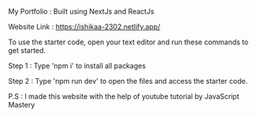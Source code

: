 My Portfolio : Built using NextJs and ReactJs

Website Link : https://ishikaa-2302.netlify.app/


To use the starter code, open your text editor and run these commands to get started.

Step 1 : Type 'npm i' to install all packages

Step 2 : Type 'npm run dev' to open the files and access the starter code.

P.S : I made this website with the help of youtube tutorial by JavaScript Mastery 
